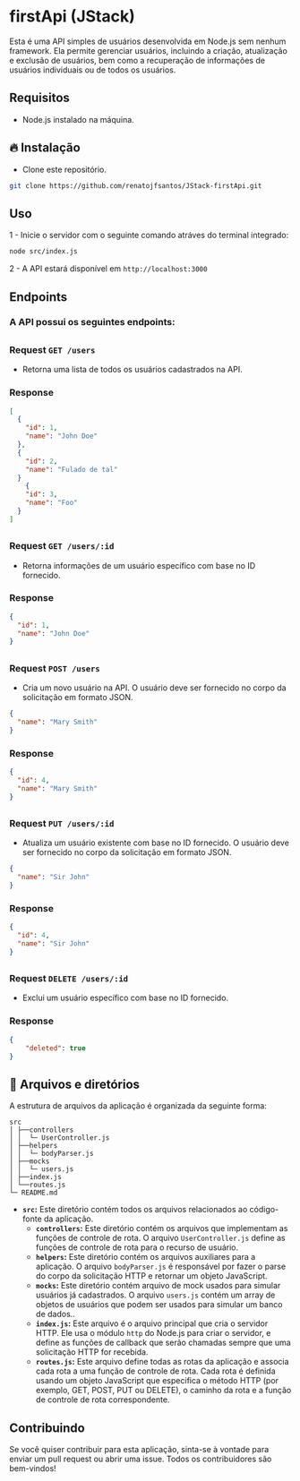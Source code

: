 # firstApi (JStack)

Esta é uma API simples de usuários desenvolvida em Node.js sem nenhum framework. Ela permite gerenciar usuários, incluindo a criação, atualização e exclusão de usuários, bem como a recuperação de informações de usuários individuais ou de todos os usuários.

## Requisitos

- Node.js instalado na máquina.

## 🔥 Instalação

- Clone este repositório.

```sh
git clone https://github.com/renatojfsantos/JStack-firstApi.git
```

## Uso

1 - Inicie o servidor com o seguinte comando atráves do terminal integrado:

```sh
node src/index.js
```

2 - A API estará disponível em `http://localhost:3000`


## Endpoints

### A API possui os seguintes endpoints:

##
### Request `GET /users`
- Retorna uma lista de todos os usuários cadastrados na API.
### Response
```json
[
  {
    "id": 1,
    "name": "John Doe"
  },
  {
    "id": 2,
    "name": "Fulado de tal"
  }
    {
    "id": 3,
    "name": "Foo"
  }
]
```
##
### Request `GET /users/:id`
- Retorna informações de um usuário específico com base no ID fornecido.
### Response
```json
{
  "id": 1,
  "name": "John Doe"
}
```
##
### Request `POST /users`
- Cria um novo usuário na API. O usuário deve ser fornecido no corpo da solicitação em formato JSON.
```json
{
  "name": "Mary Smith"
}
```
### Response
```json
{
  "id": 4,
  "name": "Mary Smith"
}
```
##
### Request `PUT /users/:id`
- Atualiza um usuário existente com base no ID fornecido. O usuário deve ser fornecido no corpo da solicitação em formato JSON.
```json
{
  "name": "Sir John"
}
```
### Response
```json
{
  "id": 4,
  "name": "Sir John"
}
```
##
### Request `DELETE /users/:id`
- Exclui um usuário específico com base no ID fornecido.
### Response
```json
{
	"deleted": true
}
```

## 📂 Arquivos e diretórios

A estrutura de arquivos da aplicação é organizada da seguinte forma:

```plainText
src
│ ├──controllers
│ │  └─ UserController.js
│ ├──helpers
│ │  └─ bodyParser.js
│ ├──mocks
│ │  └─ users.js
│ ├──index.js
│ └──routes.js
└─ README.md
```


- **`src`:** Este diretório contém todos os arquivos relacionados ao código-fonte da aplicação.
  - **`controllers`:** Este diretório contém os arquivos que implementam as funções de controle de rota. O arquivo `UserController.js` define as funções de controle de rota para o recurso de usuário.
  - **`helpers`:** Este diretório contém os arquivos auxiliares para a aplicação. O arquivo `bodyParser.js` é responsável por fazer o parse do corpo da solicitação HTTP e retornar um objeto JavaScript.
  - **`mocks`:** Este diretório contém arquivo de mock usados para simular usuários já cadastrados. O arquivo `users.js` contém um array de objetos de usuários que podem ser usados para simular um banco de dados..
  - **`index.js`:** Este arquivo é o arquivo principal que cria o servidor HTTP. Ele usa o módulo `http` do Node.js para criar o servidor, e define as funções de callback que serão chamadas sempre que uma solicitação HTTP for recebida.
  - **`routes.js`:** Este arquivo define todas as rotas da aplicação e associa cada rota a uma função de controle de rota. Cada rota é definida usando um objeto JavaScript que especifica o método HTTP (por exemplo, GET, POST, PUT ou DELETE), o caminho da rota e a função de controle de rota correspondente.

## Contribuindo
Se você quiser contribuir para esta aplicação, sinta-se à vontade para enviar um pull request ou abrir uma issue. Todos os contribuidores são bem-vindos!
